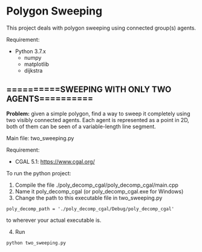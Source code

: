 # Polygon Sweeping

This project deals with polygon sweeping using connected group(s) agents.

Requirement:
* Python 3.7.x
  * numpy
  * matplotlib
  * dijkstra

## ==========SWEEPING WITH ONLY TWO AGENTS==========

**Problem:** given a simple polygon, find a way to sweep it completely using two visibly connected agents. 
Each agent is represented as a point in 2D, both of them can be seen of a variable-length line segment.

Main file: two_sweeping.py

Requirement:
* CGAL 5.1: https://www.cgal.org/

To run the python project:
1) Compile the file ./poly_decomp_cgal/poly_decomp_cgal/main.cpp
2) Name it poly_decomp_cgal (or poly_decomp_cgal.exe for Windows)
3) Change the path to this executable file in two_sweeping.py
```
poly_decomp_path = './poly_decomp_cgal/Debug/poly_decomp_cgal'
```
to wherever your actual executable is.

4) Run
```
python two_sweeping.py
```

